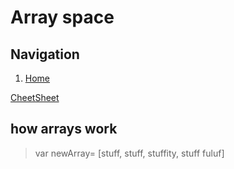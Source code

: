 # Array space

## Navigation
1. [Home](README.md)

[CheetSheet](/Js-note-pages/javascript-cheetsheet.md)


## how arrays work

>var newArray= [stuff, stuff, stuffity, stuff fuluf]